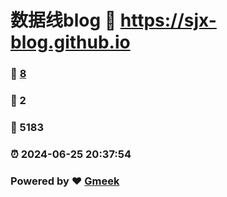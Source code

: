 # 数据线blog :link: https://sjx-blog.github.io 
### :page_facing_up: [8](https://sjx-blog.github.io/tag.html) 
### :speech_balloon: 2 
### :hibiscus: 5183 
### :alarm_clock: 2024-06-25 20:37:54 
### Powered by :heart: [Gmeek](https://github.com/Meekdai/Gmeek)
